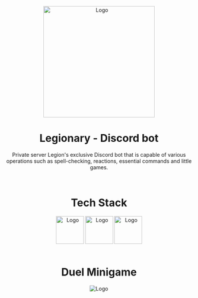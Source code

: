 <div align="center">
  <img alt="Logo" src="https://user-images.githubusercontent.com/42357900/218766622-bd25dbf0-7242-4c9d-bc2f-939f6aab3dc4.svg" width="300" />
</div>
<h1 align="center">
  Legionary - Discord bot
</h1>
<p align="center">
  Private server Legion's exclusive Discord bot that is capable of various operations such as spell-checking, reactions, essential commands and little games.
</p>
<br/>
<h1 align="center">
  Tech Stack
</h1>
<div align="center">
  <img alt="Logo" src="https://user-images.githubusercontent.com/42357900/218768505-1d629aea-6896-4a4f-8d9a-3053167fb9fc.png" width="75" />
  <img alt="Logo" src="https://user-images.githubusercontent.com/42357900/218768711-bd3f0114-ed92-482b-b4d0-59642b1c0deb.png" width="75" />
  <img alt="Logo" src="https://user-images.githubusercontent.com/42357900/218768918-2f9e3322-d86c-4070-af88-f481612dd1fc.png" width="75" />
</div>
<br/>
<h1 align="center">
  Duel Minigame
</h1>
<div align="center">
  <img alt="Logo" src="https://user-images.githubusercontent.com/42357900/218768093-265a28a7-9ff8-4e0a-a775-10f0eff85ae5.png" />
</div>
